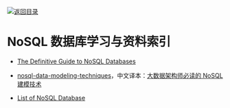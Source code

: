 [![返回目录](https://parg.co/UGo)](https://parg.co/b4z) 


# NoSQL 数据库学习与资料索引

* [The Definitive Guide to NoSQL Databases](https://www.toptal.com/database/the-definitive-guide-to-nosql-databases)

* [nosql-data-modeling-techniques](https://highlyscalable.wordpress.com/2012/03/01/nosql-data-modeling-techniques/)，中文译本：[大数据架构师必读的 NoSQL 建模技术 ](http://www.dataguru.cn/article-9422-1.html)

* [List of NoSQL Database](http://nosql-database.org/)

